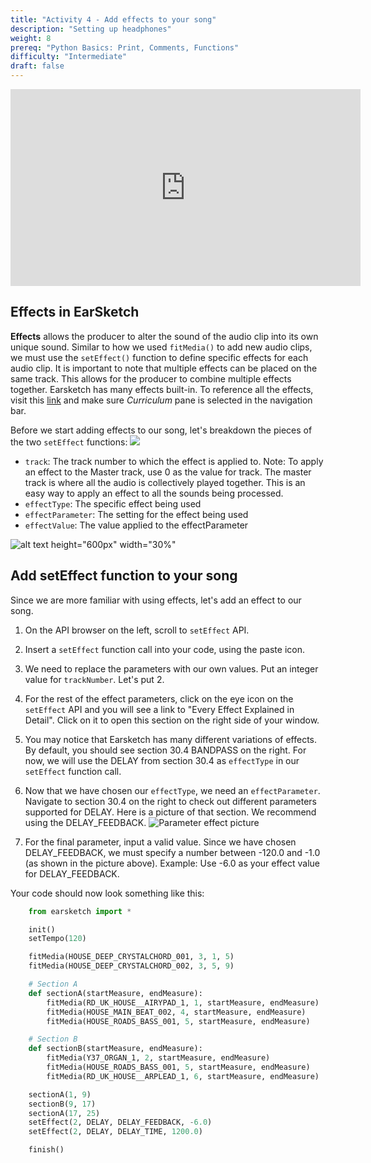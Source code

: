 ```yaml
---
title: "Activity 4 - Add effects to your song"
description: "Setting up headphones"
weight: 8
prereq: "Python Basics: Print, Comments, Functions"
difficulty: "Intermediate"
draft: false
---
```

<p style="text-align: center;"><iframe width="560" height="315" src="https://www.youtube.com/embed/R_eo0B8qDW0" frameborder="0" allow="accelerometer; autoplay; encrypted-media; gyroscope; picture-in-picture" allowfullscreen></iframe></p>

## Effects in EarSketch

**Effects** allows the producer to alter the sound of the audio clip
into its own unique sound. Similar to how we used `fitMedia()` to add
new audio clips, we must use the `setEffect()` function to define
specific effects for each audio clip. It is important to note that
multiple effects can be placed on the same track. This allows for the
producer to combine multiple effects together. Earsketch has many
effects built-in. To reference all the effects, visit this
[link](https://earsketch.gatech.edu/earsketch2/#?curriculum=5-1-0&language=python) and make sure *Curriculum* pane is selected in the navigation bar.

Before we start adding effects to our song, let's breakdown the pieces
of the two `setEffect` functions:
![](../img/screenshot-seteffect1.png)

- `track`: The track number to which the effect is applied to. Note: To apply an effect to the Master track, use 0 as the value for track. The master track is where all the audio is collectively played together. This is an easy way to apply an effect to all the sounds being processed.
- `effectType`: The specific effect being used
- `effectParameter`: The setting for the effect being used
- `effectValue`: The value applied to the effectParameter

![alt text height="600px" width="30%"](../img/Robot_2_Pink.PNG)

## Add setEffect function to your song

Since we are more familiar with using effects, let's add an effect to
our song.

1. On the API browser on the left, scroll to `setEffect` API.
2. Insert a `setEffect` function call into your code, using the paste icon.
3. We need to replace the parameters with our own values. Put an integer value for `trackNumber`. Let's put 2.
4. For the rest of the effect parameters, click on the eye icon on the `setEffect` API and you will see a link to "Every Effect Explained in Detail". Click on it to open this section on the right side of your window.
5. You may notice that Earsketch has many different variations of effects. By default, you should see section 30.4 BANDPASS on the right. For now, we will use the DELAY from section 30.4 as `effectType` in our `setEffect` function call.
6. Now that we have chosen our `effectType`, we need an `effectParameter`. Navigate to section 30.4 on the right to check out different parameters supported for DELAY. Here is a picture of that section. We recommend using the DELAY\_FEEDBACK.
    ![Parameter effect picture](../img/screenshot-effect-parameter.png)

7. For the final parameter, input a valid value. Since we have chosen DELAY\_FEEDBACK, we must specify a number between -120.0 and -1.0 (as shown in the picture above). Example: Use -6.0 as your effect value for DELAY\_FEEDBACK.

Your code should now look something like this:

```python
    from earsketch import *

    init()
    setTempo(120)

    fitMedia(HOUSE_DEEP_CRYSTALCHORD_001, 3, 1, 5)
    fitMedia(HOUSE_DEEP_CRYSTALCHORD_002, 3, 5, 9)

    # Section A
    def sectionA(startMeasure, endMeasure):
        fitMedia(RD_UK_HOUSE__AIRYPAD_1, 1, startMeasure, endMeasure)
        fitMedia(HOUSE_MAIN_BEAT_002, 4, startMeasure, endMeasure)
        fitMedia(HOUSE_ROADS_BASS_001, 5, startMeasure, endMeasure)

    # Section B
    def sectionB(startMeasure, endMeasure): 
        fitMedia(Y37_ORGAN_1, 2, startMeasure, endMeasure)
        fitMedia(HOUSE_ROADS_BASS_001, 5, startMeasure, endMeasure)
        fitMedia(RD_UK_HOUSE__ARPLEAD_1, 6, startMeasure, endMeasure)

    sectionA(1, 9)
    sectionB(9, 17)
    sectionA(17, 25)
    setEffect(2, DELAY, DELAY_FEEDBACK, -6.0)
    setEffect(2, DELAY, DELAY_TIME, 1200.0)

    finish()
```